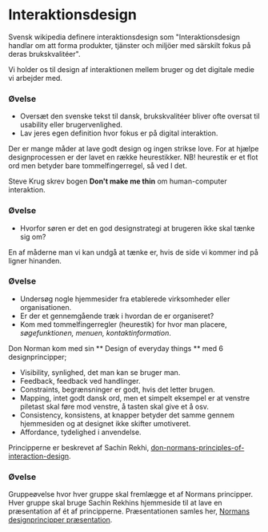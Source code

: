 # Interaktionsdesign
Svensk wikipedia definere interaktionsdesign som "Interaktionsdesign handlar om att forma produkter, tjänster och miljöer med särskilt fokus på deras brukskvalitéer".

Vi holder os til design af interaktionen mellem bruger og det digitale medie vi arbejder med.

### Øvelse
* Oversæt den svenske tekst til dansk, brukskvalitéer bliver ofte oversat til usability eller brugervenlighed.
* Lav jeres egen definition hvor fokus er på digital interaktion.

Der er mange måder at lave godt design og ingen strikse love. For at hjælpe designprocessen er der lavet en række heurestikker. NB! heurestik er et flot ord men betyder bare tommelfingerregel, så ved I det.

Steve Krug skrev bogen **Don't make me thin** om human-computer interaktion.

### Øvelse
* Hvorfor søren er det en god designstrategi at brugeren ikke skal tænke sig om?

En af måderne man vi kan undgå at tænke er, hvis de side vi kommer ind på ligner hinanden.

### Øvelse
* Undersøg nogle hjemmesider fra etablerede virksomheder eller organisationen.
* Er der et gennemgående træk i hvordan de er organiseret?
* Kom med tommelfingerregler (heurestik) for hvor man placere, *søgefunktionen, menuen, kontaktinformation*.


Don Norman kom med sin ** Design of everyday things ** med 6 designprincipper;
* Visibility, synlighed, det man kan se bruger man.
* Feedback, feedback ved handlinger.
* Constraints, begrænsninger er godt, hvis det letter brugen.
* Mapping, intet godt dansk ord, men et simpelt eksempel er at venstre piletast skal føre mod venstre, å tasten skal give et å osv.
* Consistency, konsistens, at knapper betyder det samme gennem hjemmesiden og at designet ikke skifter umotiveret.
* Affordance, tydelighed i anvendelse.

Principperne er beskrevet af Sachin Rekhi, [don-normans-principles-of-interaction-design](https://medium.com/@sachinrekhi/don-normans-principles-of-interaction-design-51025a2c0f33).

### Øvelse
Gruppeøvelse hvor hver gruppe skal fremlægge et af Normans principper. Hver gruppe skal bruge Sachin Rekhins hjemmeside til at lave en præsentation af ét af principperne. Præsentationen samles her, [Normans designprincipper præsentation](https://docs.google.com/presentation/d/1StkO8ya42OsNxh29v4Xsq89OPHtUr1SZgylMc9vltvk/edit?usp=sharing).
